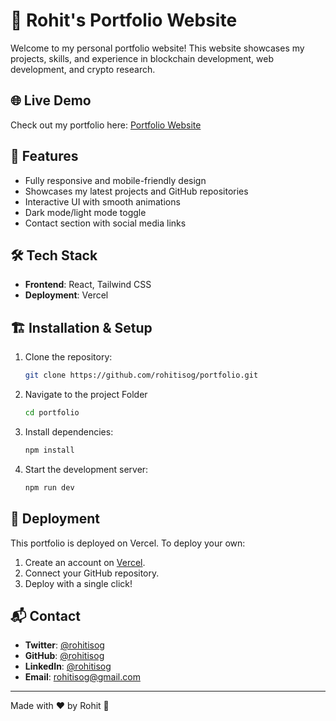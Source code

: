 # 🚀 Rohit's Portfolio Website

Welcome to my personal portfolio website! This website showcases my projects, skills, and experience in blockchain development, web development, and crypto research.

## 🌐 Live Demo

Check out my portfolio here: [Portfolio Website](https://rohitisog.vercel.app/)

## 📌 Features

- Fully responsive and mobile-friendly design
- Showcases my latest projects and GitHub repositories
- Interactive UI with smooth animations
- Dark mode/light mode toggle
- Contact section with social media links

## 🛠️ Tech Stack

- **Frontend**: React, Tailwind CSS
- **Deployment**: Vercel

## 🏗️ Installation & Setup

1. Clone the repository:
   ```sh
   git clone https://github.com/rohitisog/portfolio.git
   ```
2. Navigate to the project Folder
   ```sh
   cd portfolio
   ```
3. Install dependencies:
   ```sh
   npm install
   ```
4. Start the development server:
   ```sh
   npm run dev
   ```

## 🚀 Deployment

This portfolio is deployed on Vercel. To deploy your own:

1. Create an account on [Vercel](https://vercel.com/).
2. Connect your GitHub repository.
3. Deploy with a single click!

## 📬 Contact

- **Twitter**: [@rohitisog](https://x.com/kr_rohitsah)
- **GitHub**: [@rohitisog](https://github.com/rohitisog)
- **LinkedIn**: [@rohitisog](https://linkedin.com/in/rohitisog)
- **Email**: [rohitisog@gmail.com](mailto\:rohitisog@gmail.com)

---

Made with ❤️ by Rohit 🚀

